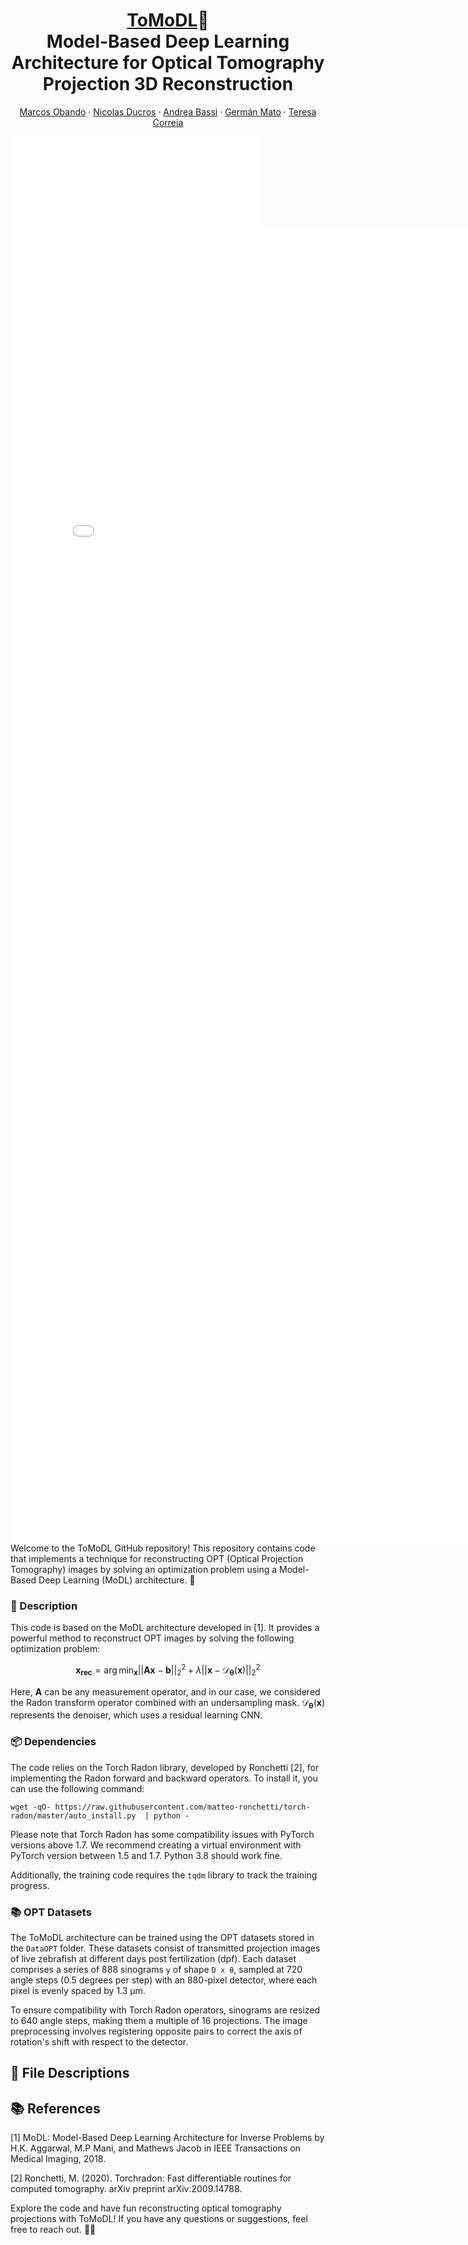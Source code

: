 <h1 align="center"><ins>ToMoDL</ins>🔬<br>Model-Based Deep Learning Architecture for Optical Tomography Projection 3D Reconstruction</h1>
<p align="center">
  <a href="https://www.linkedin.com/in/marcos-obando-22a816170">Marcos Obando</a>
  ·
  <a href="https://www.creatis.insa-lyon.fr/~ducros/WebPage/">Nicolas Ducros</a>
  ·
  <a href="https://scholar.google.com/citations?user=8ZHx3j8AAAAJ&hl=fr">Andrea Bassi</a>
  ·
  <a href="https://scholar.google.com/citations?hl=es&user=LUH06dgAAAAJ&view_op=list_works&sortby=pubdate">Germán Mato</a>
  ·
  <a href="https://scholar.google.com/citations?user=-xtye-QAAAAJ&hl=en">Teresa Correia</a>
</p>
<embed src="/images/ComparativeQualitativex20 (1).pdf" alt="example" width=80%></a>
<embed src="/images/ComparativeQualitativex20 (1).pdf" width="800px" height="2100px" />
Welcome to the ToMoDL GitHub repository! This repository contains code that implements a technique for reconstructing OPT (Optical Projection Tomography) images by solving an optimization problem using a Model-Based Deep Learning (MoDL) architecture. 🌟

### 📝 Description

This code is based on the MoDL architecture developed in [1]. It provides a powerful method to reconstruct OPT images by solving the following optimization problem:

$$ \mathbf{x_{rec}} = \arg\min_{\mathbf{x}} ||\mathbf{A}\mathbf{x} - \mathbf{b}||^2_2 + \lambda ||\mathbf{x}-\mathcal{D}_{\mathbf{\theta}}(\mathbf{x})||^2_2 $$

Here, $\mathbf{A}$ can be any measurement operator, and in our case, we considered the Radon transform operator combined with an undersampling mask. $\mathcal{D}_{\mathbf{\theta}}(\mathbf{x})$ represents the denoiser, which uses a residual learning CNN.


### 📦 Dependencies

The code relies on the Torch Radon library, developed by Ronchetti [2], for implementing the Radon forward and backward operators. To install it, you can use the following command:

```shell script
wget -qO- https://raw.githubusercontent.com/matteo-ronchetti/torch-radon/master/auto_install.py  | python -
```

Please note that Torch Radon has some compatibility issues with PyTorch versions above 1.7. We recommend creating a virtual environment with PyTorch version between 1.5 and 1.7. Python 3.8 should work fine.

Additionally, the training code requires the `tqdm` library to track the training progress.

### 📚 OPT Datasets

The ToMoDL architecture can be trained using the OPT datasets stored in the `DataOPT` folder. These datasets consist of transmitted projection images of live zebrafish at different days post fertilization (dpf). Each dataset comprises a series of 888 sinograms `y` of shape `D x θ`, sampled at 720 angle steps (0.5 degrees per step) with an 880-pixel detector, where each pixel is evenly spaced by 1.3 μm.

To ensure compatibility with Torch Radon operators, sinograms are resized to 640 angle steps, making them a multiple of 16 projections. The image preprocessing involves registering opposite pairs to correct the axis of rotation's shift with respect to the detector.


## 📂 File Descriptions



## 📚 References

[1] MoDL: Model-Based Deep Learning Architecture for Inverse Problems by H.K. Aggarwal, M.P Mani, and Mathews Jacob in IEEE Transactions on Medical Imaging, 2018.

[2] Ronchetti, M. (2020). Torchradon: Fast differentiable routines for computed tomography. arXiv preprint arXiv:2009.14788.

Explore the code and have fun reconstructing optical tomography projections with ToMoDL! If you have any questions or suggestions, feel free to reach out. 🤗🚀
